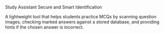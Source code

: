 Study Assistant Secure and Smart Identification

A lightweight tool that helps students practice MCQs by scanning question images, checking marked answers against a stored database, and providing hints if the chosen answer is incorrect.
